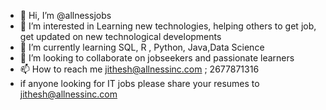 - 👋 Hi, I’m @allnessjobs
- 👀 I’m interested in Learning new technologies, helping others to get job, get updated on new technological developments
- 🌱 I’m currently learning SQL, R , Python, Java,Data Science
- 💞️ I’m looking to collaborate on  jobseekers and passionate learners
- 📫 How to reach me jithesh@allnessinc.com ; 2677871316
- if anyone looking for IT jobs please share your resumes to jithesh@allnessinc.com

<!---
allnessjobs/allnessjobs is a ✨ special ✨ repository because its `README.md` (this file) appears on your GitHub profile.
You can click the Preview link to take a look at your changes.
--->
